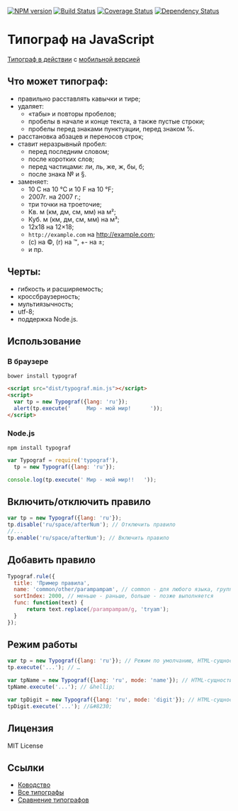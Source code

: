 [![NPM version](https://badge.fury.io/js/typograf.svg)](http://badge.fury.io/js/typograf)
[![Build Status](https://travis-ci.org/hcodes/typograf.png?branch=master)](https://travis-ci.org/hcodes/typograf)
[![Coverage Status](https://img.shields.io/coveralls/hcodes/typograf.svg?branch=master)](https://coveralls.io/r/hcodes/typograf)
[![Dependency Status](https://gemnasium.com/hcodes/typograf.svg)](https://gemnasium.com/hcodes/typograf)

Типограф на JavaScript
======================
[Типограф в действии](http://hcodes.github.io/typograf/) с [мобильной версией](http://hcodes.github.io/typograf/site/mobile.html)
## Что может типограф:
+ правильно расставлять кавычки и тире;
+ удаляет:
    + «табы» и повторы пробелов;
    + пробелы в начале и конце текста, а также пустые строки;
    + пробелы перед знаками пунктуации, перед знаком %.
+ расстановка абзацев и переносов строк;
+ ставит неразрывный пробел:
    + перед последним словом;
    + после коротких слов;
    + перед частицами: ли, ль, же, ж, бы, б;
    + после знака № и §.
+ заменяет:
    + 10 C на 10 °С и 10 F на 10 °F;
    + 2007г. на 2007 г.;
    + три точки на троеточие;
    + Кв. м (км, дм, см, мм) на м²;
    + Куб. м (км, дм, см, мм) на м³;
    + 12x18 на 12×18;
    + `http://example.com` на http://example.com;
    + (с) на ©, (r) на ™, +- на ±;
    + и пр.


## Черты:
 + гибкость и расширяемость;
 + кроссбраузерность;
 + мультиязычность;
 + utf-8;
 + поддержка Node.js.


## Использование

### В браузере
  ```
bower install typograf
  ```

  ```HTML
<script src="dist/typograf.min.js"></script>
<script>
    var tp = new Typograf({lang: 'ru'});
    alert(tp.execute('     Мир - мой мир!      '));
</script>
  ```
### Node.js
  ```
npm install typograf
  ```

  ```JavaScript
var Typograf = require('typograf'),
    tp = new Typograf({lang: 'ru'});

console.log(tp.execute(' Мир - мой мир!!   '));
  ```

## Включить/отключить правило
  ```JavaScript
var tp = new Typograf({lang: 'ru'});
tp.disable('ru/space/afterNum'); // Отключить правило
//...
tp.enable('ru/space/afterNum'); // Включить правило
  ```

## Добавить правило
  ```JavaScript
Typograf.rule({
    title: 'Пример правила',
    name: 'common/other/parampampam', // common - для любого языка, группа "other", правило "parampampam"
    sortIndex: 2000, // меньше - раньше, больше - позже выполняется
    func: function(text) {
        return text.replace(/parampampam/g, 'tryam');
    }
});
  ```


## Режим работы
  ```JavaScript
var tp = new Typograf({lang: 'ru'}); // Режим по умолчанию, HTML-сущности, как utf-8 символы
tp.execute('...'); // …

var tpName = new Typograf({lang: 'ru', mode: 'name'}); // HTML-сущности, как имена
tpName.execute('...'); // &hellip;

var tpDigit = new Typograf({lang: 'ru', mode: 'digit'}); // HTML-сущности, как цифры
tpDigit.execute('...'); //&#8230;
  ```


## Лицензия
MIT License


## Ссылки
+ [Ководство](http://www.artlebedev.ru/kovodstvo/)
+ [Все типографы](http://rmcreative.ru/blog/post/vse-tipografy)
+ [Сравнение типографов](http://www.typograf.ru/flog/)
